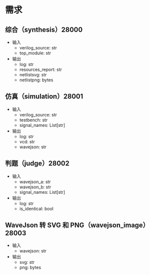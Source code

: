 # 需求

## 综合（synthesis）28000

- 输入
    - verilog_source: str
    - top_module: str
- 输出
    - log: str
    - resources_report: str
    - netlistsvg: str
    - netlistpng: bytes

## 仿真（simulation）28001

- 输入
    - verilog_source: str
    - testbench: str
    - signal_names: List[str]
- 输出
    - log: str
    - vcd: str
    - wavejson: str

## 判题（judge）28002

- 输入
    - wavejson_a: str
    - wavejson_b: str
    - signal_names: List[str]
- 输出
    - log: str
    - is_identical: bool

## WaveJson 转 SVG 和 PNG（wavejson_image）28003

- 输入
    - wavejson: str
- 输出
    - svg: str
    - png: bytes
